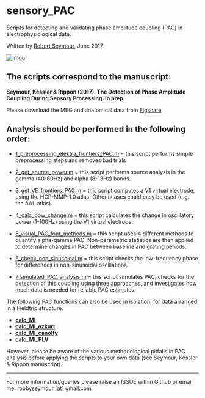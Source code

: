 # sensory_PAC

Scripts for detecting and validating phase amplitude coupling (PAC) in electrophysiological data.

Written by [Robert Seymour](http://robertseymour.me), June 2017.

![Imgur](http://i.imgur.com/XkNWkZn.png)

## The scripts correspond to the manuscript:

**Seymour, Kessler & Rippon (2017). The Detection of Phase Amplitude Coupling During Sensory Processing. In prep.**

Please download the MEG and anatomical data from [Figshare](https://figshare.com/projects/The_Detection_of_Phase_Amplitude_Coupling_During_Sensory_Processing/22762).

## Analysis should be performed in the following order:

* [1_preprocessing_elektra_frontiers_PAC.m](https://github.com/neurofractal/sensory_PAC/blob/master/1_preprocessing_elektra_frontiers_PAC.m) = this script performs simple preprocessing steps and removes bad trials

* [2_get_source_power.m](https://github.com/neurofractal/sensory_PAC/blob/master/2_get_source_power.m) = this script performs source analysis in the gamma (40-60Hz) and alpha (8-13Hz) bands.

* [3_get_VE_frontiers_PAC.m](https://github.com/neurofractal/sensory_PAC/blob/master/3_get_VE_frontiers_PAC.m) = this script computes a V1 virtual electrode, using the HCP-MMP-1.0 atlas. Other atlases could easy be used (e.g. the AAL atlas).

* [4_calc_pow_change.m](https://github.com/neurofractal/sensory_PAC/blob/master/4_calc_pow_change.m) = this script calculates the change in oscillatory power (1-100Hz) using the V1 virtual electrode.

* [5_visual_PAC_four_methods.m](https://github.com/neurofractal/sensory_PAC/blob/master/5_visual_PAC_four_methods.m) = this script uses 4 different methods to quantify alpha-gamma PAC. Non-parametric statistics are then applied to determine changes in PAC between baseline and grating periods.

* [6_check_non_sinusoidal.m](https://github.com/neurofractal/sensory_PAC/blob/master/6_check_non_sinusoidal.m) = this script checks the low-frequency phase for differences in non-sinusoidal oscillations.

* [7_simulated_PAC_analysis.m](https://github.com/neurofractal/sensory_PAC/blob/master/7_simulated_PAC_analysis.m) = this script simulates PAC, checks for the detection of this coupling using three approaches, and investigates how much data is needed for reliable PAC estimates.

The following PAC functions can also be used in isolation, for data arranged in a Fieldtrip structure: 

* **[calc_MI](https://github.com/neurofractal/sensory_PAC/blob/master/calc_MI.m)**
* **[calc_MI_ozkurt](https://github.com/neurofractal/sensory_PAC/blob/master/calc_MI_ozkurt.m)**
* **[calc_MI_canolty](https://github.com/neurofractal/sensory_PAC/blob/master/calc_MI_canolty.m)**
* **[calc_MI_PLV](https://github.com/neurofractal/sensory_PAC/blob/master/calc_MI_PLV.m)**

However, please be aware of the various methodological pitfalls in PAC analysis before applying the scripts to your own data (see Seymour, Kessler & Rippon manuscript).

---

For more information/queries please raise an ISSUE within Github or email me: robbyseymour [at] gmail.com
